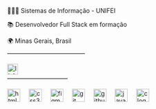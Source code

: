 <p align="left">
  <div style="margin-bottom: 14px;">👨🏻‍💻 Sistemas de Informação - UNIFEI</div>
  <div style="margin-bottom: 14px;">📚 Desenvolvedor Full Stack em formação</div>
  <div style="margin-bottom: 14px;">🌍 Minas Gerais, Brasil</div>
</p>

<hr style="width: 180px; margin: 4px 0 16px 0; border: 0; border-top: 1px solid #ccc;" />

###

<div align="left">
  <a href="https://linktr.ee/moraissdev" target="_blank">
    <img src="https://img.shields.io/static/v1?message=Minhas%20Redes&logo=linktree&label=&color=4493f8&logoColor=white&labelColor=&style=plastic" height="25" alt="linktree logo"/>
  </a>
</div>

<hr style="width: 140px; margin: 8px 0 16px 0; border: 0; border-top: 1px solid #ccc;" />

###

<div align="left">
  <img src="https://skillicons.dev/icons?i=html" height="30" alt="html5 logo">
  <img width="12">
  <img src="https://skillicons.dev/icons?i=css" height="30" alt="css3 logo">
  <img width="12">
  <img src="https://skillicons.dev/icons?i=figma" height="30" alt="figma logo">
  <img width="12">
  <img src="https://skillicons.dev/icons?i=git" height="30" alt="git logo">
  <img width="12">
  <img src="https://skillicons.dev/icons?i=github" height="30" alt="github logo">
  <img width="12">
  <img src="https://skillicons.dev/icons?i=js" height="30" alt="javascript logo">
  <img width="12">
  <img src="https://skillicons.dev/icons?i=js" height="30" alt="c logo">
</div>
